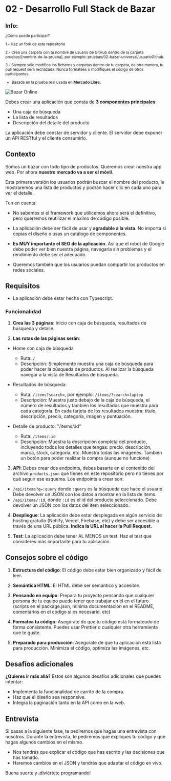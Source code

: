 # 02 - Desarrollo Full Stack de Bazar

<small>

##  Info:
¿Cómo puedo participar?

1.- Haz un fork de este repositorio

2.- Crea una carpeta con tu nombre de usuario de GitHub dentro de la carpeta pruebas/[nombre-de-la-prueba], por ejemplo: pruebas/02-bazar-universal/usuarioGithub.

3.- Siempre sólo modifica los ficheros y carpetas dentro de tu carpeta, de otra manera, tu pull request será rechazada. Nunca formatees o modifiques el código de otros participantes.

- Basada en la prueba real usada en **Mercado Libre.**
  
</small>

![Bazar Online](https://github.com/midudev/pruebas-tecnicas/assets/1561955/d5f5872c-246d-464e-b09a-1278ab5bfbb3)

Debes crear una aplicación que consta de **3 componentes principales**:

- Una caja de búsqueda
- La lista de resultados
- Descripción del detalle del producto

La aplicación debe constar de servidor y cliente. El servidor debe exponer un API RESTful y el cliente consumirlo.

## Contexto

Somos un bazar con todo tipo de productos. Queremos crear nuestra app web. Por ahora **nuestro mercado va a ser el móvil**.

Esta primera versión los usuarios podrán buscar el nombre del producto, le mostraremos una lista de productos y podrán hacer clic en cada uno para ver el detalle. 

Ten en cuenta:
- No sabemos si el framework que utilicemos ahora será el definitivo, pero querremos reutilizar el máximo de código posible.

- La aplicación debe ser fácil de usar y **agradable a la vista**. No importa si copias el diseño o usas un catálogo de componentes.

- **Es MUY importante el SEO de la aplicación**. Así que el robot de Google debe poder ver bien nuestra página, navegarla sin problemas y el rendimiento debe ser el adecuado.

- Queremos también que los usuarios puedan compartir los productos en redes sociales.

## Requisitos

- La aplicación debe estar hecha con Typescript.

### Funcionalidad

1. **Crea las 3 páginas**: Inicio con caja de búsqueda, resultados de búsqueda y detalle.

2. **Las rutas de las páginas serán**:
  - Home con caja de búsqueda
    - Ruta: `/`
    - Descripción: Simplemente muestra una caja de búsqueda para poder hacer la búsqueda de productos. Al realizar la búsqueda navegar a la vista de Resultados de búsqueda.
  
  - Resultados de búsqueda:
    - Ruta: `/items?search=`, por ejemplo: `/items/?search=laptop`
    - Descripción: Muestra justo debajo de la caja de búsqueda, el número de resultados y también los resultados que muestra para cada categoría. En cada tarjeta de los resultados muestra: título, descripción, precio, categoría, imagen y puntuación.

  - Detalle de producto: "/items/:id"
    - Ruta: `/items/:id`
    - Descripción: Muestra la descripción completa del producto, incluyendo todos los detalles que tengas: precio, descripción, marca, stock, categoría, etc. Muestra todas las imágenes. También un botón para poder realizar la compra (aunque no funcione)

3. **API**: Debes crear dos endpoints, debes basarte en el contenido del archivo `products.json` que tienes en este repositorio pero no tienes por qué seguir ese esquema. Los endpoints a crear son:
  - `/api/items?q=:query` donde `:query` es la búsqueda que hace el usuario. Debe devolver un JSON con los datos a mostrar en la lista de items.
  - `/api/items/:id`, donde `:id` es el id del producto seleccionado. Debe devolver un JSON con los datos del item seleccionado.

4. **Despliegue**: La aplicación debe estar desplegada en algún servicio de hosting gratuito (Netlify, Vercel, Firebase, etc) y debe ser accesible a través de una URL pública. **Indica la URL al hacer la Pull Request.**

5. **Test**: La aplicación debe tener AL MENOS un test. Haz el test que consideres más importante para tu aplicación.

## Consejos sobre el código

1. **Estructura del código**: El código debe estar bien organizado y fácil de leer.

2. **Semántica HTML**: El HTML debe ser semántico y accesible.

3. **Pensando en equipo**: Prepara tu proyecto pensando que cualquier persona de tu equipo puede tener que trabajar en él en el futuro. (scripts en el package.json, mínima documentación en el README, comentarios en el código si es necesario, etc)

4. **Formatea tu código**: Asegúrate de que tu código está formateado de forma consistente. Puedes usar Prettier o cualquier otra herramienta que te guste.

5. **Preparado para producción**: Asegúrate de que tu aplicación está lista para producción. Minimiza el código, optimiza las imágenes, etc.

## Desafíos adicionales

**¿Quieres ir más allá?** Estos son algunos desafíos adicionales que puedes intentar:

- Implementa la funcionalidad de carrito de la compra.
- Haz que el diseño sea responsive.
- Integra la paginación tanto en la API como en la web.

## Entrevista

Si pasas a la siguiente fase, te pediremos que hagas una entrevista con nosotros. Durante la entrevista, te pediremos que expliques tu código y que hagas algunos cambios en el mismo.

- Nos tendrás que explicar el código que has escrito y las decisiones que has tomado.
- Haremos cambios en el JSON y tendrás que adaptar el código en vivo.

Buena suerte y ¡diviértete programando!
